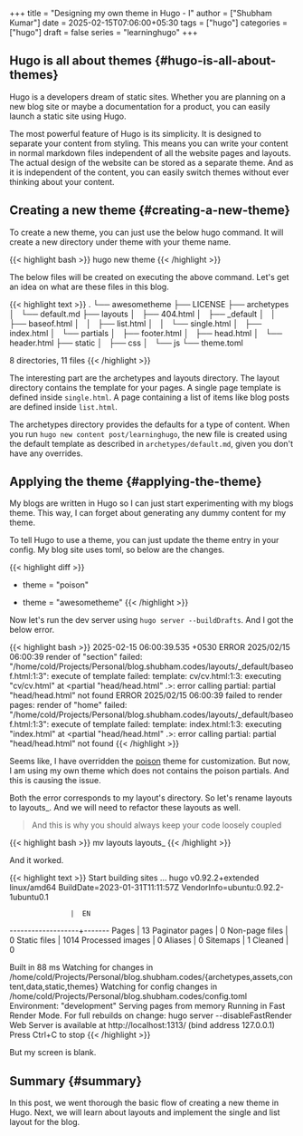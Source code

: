 +++
title = "Designing my own theme in Hugo - I"
author = ["Shubham Kumar"]
date = 2025-02-15T07:06:00+05:30
tags = ["hugo"]
categories = ["hugo"]
draft = false
series = "learninghugo"
+++

## Hugo is all about themes {#hugo-is-all-about-themes}

Hugo is a developers dream of static sites.
Whether you are planning on a new blog site or maybe a documentation for a product, you can easily launch a static site using Hugo.

The most powerful feature of Hugo is its simplicity.
It is designed to separate your content from styling.
This means you can write your content in normal markdown files independent of all the website pages and layouts.
The actual design of the website can be stored as a separate theme.
And as it is independent of the content, you can easily switch themes without ever thinking about your content.


## Creating a new theme {#creating-a-new-theme}

To create a new theme, you can just use the below hugo command.
It will create a new directory under theme with your theme name.

{{< highlight bash >}}
hugo new theme <theme-name>
{{< /highlight >}}

The below files will be created on executing the above command.
Let's get an idea on what are these files in this blog.

{{< highlight text >}}
.
└── awesometheme
    ├── LICENSE
    ├── archetypes
    │   └── default.md
    ├── layouts
    │   ├── 404.html
    │   ├── _default
    │   │   ├── baseof.html
    │   │   ├── list.html
    │   │   └── single.html
    │   ├── index.html
    │   └── partials
    │       ├── footer.html
    │       ├── head.html
    │       └── header.html
    ├── static
    │   ├── css
    │   └── js
    └── theme.toml

8 directories, 11 files
{{< /highlight >}}

The interesting part are the archetypes and layouts directory.
The layout directory contains the template for your pages.
A single page template is defined inside `single.html`.
A page containing a list of items like blog posts are defined inside `list.html`.

The archetypes directory provides the defaults for a type of content.
When you run `hugo new content post/learninghugo`, the new file is created using the default template as described in `archetypes/default.md`, given you don't have any overrides.


## Applying the theme {#applying-the-theme}

My blogs are written in Hugo so I can just start experimenting with my blogs theme.
This way, I can forget about generating any dummy content for my theme.

To tell Hugo to use a theme, you can just update the theme entry in your config.
My blog site uses toml, so below are the changes.

{{< highlight diff >}}
- theme = "poison"
+ theme = "awesometheme"
{{< /highlight >}}

Now let's run the dev server using `hugo server --buildDrafts`.
And I got the below error.

{{< highlight bash >}}
2025-02-15 06:00:39.535 +0530
ERROR 2025/02/15 06:00:39 render of "section" failed: "/home/cold/Projects/Personal/blog.shubham.codes/layouts/_default/baseof.html:1:3": execute of template failed: template: cv/cv.html:1:3: executing "cv/cv.html" at <partial "head/head.html" .>: error calling partial: partial "head/head.html" not found
ERROR 2025/02/15 06:00:39 failed to render pages: render of "home" failed: "/home/cold/Projects/Personal/blog.shubham.codes/layouts/_default/baseof.html:1:3": execute of template failed: template: index.html:1:3: executing "index.html" at <partial "head/head.html" .>: error calling partial: partial "head/head.html" not found
{{< /highlight >}}

Seems like, I have overridden the [poison](https://github.com/lukeorth/poison) theme for customization.
But now, I am using my own theme which does not contains the poison partials.
And this is causing the issue.

Both the error corresponds to my layout's directory.
So let's rename layouts to layouts\_.
And we will need to refactor these layouts as well.

> And this is why you should always keep your code loosely coupled

{{< highlight bash >}}
mv layouts layouts_
{{< /highlight >}}

And it worked.

{{< highlight text >}}
Start building sites …
hugo v0.92.2+extended linux/amd64 BuildDate=2023-01-31T11:11:57Z VendorInfo=ubuntu:0.92.2-1ubuntu0.1

                   |  EN
-------------------+-------
  Pages            |   13
  Paginator pages  |    0
  Non-page files   |    0
  Static files     | 1014
  Processed images |    0
  Aliases          |    0
  Sitemaps         |    1
  Cleaned          |    0

Built in 88 ms
Watching for changes in /home/cold/Projects/Personal/blog.shubham.codes/{archetypes,assets,content,data,static,themes}
Watching for config changes in /home/cold/Projects/Personal/blog.shubham.codes/config.toml
Environment: "development"
Serving pages from memory
Running in Fast Render Mode. For full rebuilds on change: hugo server --disableFastRender
Web Server is available at http://localhost:1313/ (bind address 127.0.0.1)
Press Ctrl+C to stop
{{< /highlight >}}

But my screen is blank.


## Summary {#summary}

In this post, we went thorough the basic flow of creating a new theme in Hugo.
Next, we will learn about layouts and implement the single and list layout for the blog.
